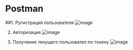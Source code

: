 # Postman

##1. Ругистрация пользователя
![image](https://github.com/Uriy89/Postman/assets/29130896/63de89f7-14b6-4d43-87a5-e852dc1fd9e0)

2. Авторизация
![image](https://github.com/Uriy89/Postman/assets/29130896/8e9141c6-14e5-4743-bd61-40446c82c591)

3. Получение текущего пользовател по токену
![image](https://github.com/Uriy89/Postman/assets/29130896/6804819b-3492-41f3-a7ab-1dad82554418)
